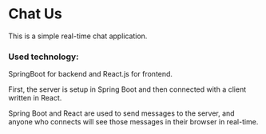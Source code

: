 # Chat Us

This is a simple real-time chat application.

### Used technology:

SpringBoot for backend and React.js for frontend.

First, the server is setup in Spring Boot and then connected with a client written in React.

Spring Boot and React are used to send messages to the server, and anyone who connects will see those messages in their browser in real-time.
